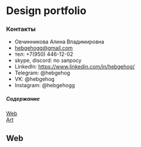 # Design portfolio

### Контакты
- Овчинникова Алина Владимировна
- hebgehogg@gmail.com
- тел: +7(950) 446-12-02
- skype, discord: по запросу
- LinkedIn: https://www.linkedin.com/in/hebgehog/
- Telegram: @hebgehog
- VK: @hebgehog
- Instagram: @hebgehogg

##### Содержание 
[Web](#web)  
[Art](#art)  

<a name="web"><h2>Web</h2></a>


